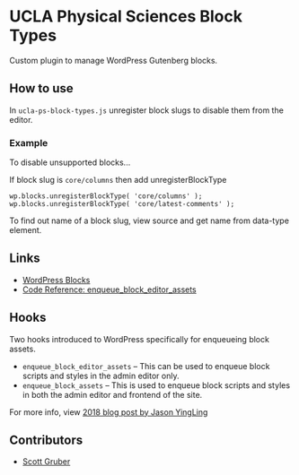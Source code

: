 # UCLA Physical Sciences Block Types
Custom plugin to manage WordPress Gutenberg blocks. 

## How to use

In `ucla-ps-block-types.js` unregister block slugs to disable them from the editor. 

### Example

To disable unsupported blocks...

If block slug is `core/columns` then add unregisterBlockType

```
wp.blocks.unregisterBlockType( 'core/columns' );
wp.blocks.unregisterBlockType( 'core/latest-comments' );
```

To find out name of a block slug, view source and get name from data-type element.

## Links

- [WordPress Blocks](https://wordpress.org/support/article/blocks/)
- [Code Reference: enqueue_block_editor_assets](https://developer.wordpress.org/reference/hooks/enqueue_block_editor_assets/)

## Hooks

Two hooks introduced to WordPress specifically for enqueueing block assets.

- `enqueue_block_editor_assets` – This can be used to enqueue block scripts and styles in the admin editor only.
- `enqueue_block_assets` – This is used to enqueue block scripts and styles in both the admin editor and frontend of the site.

For more info, view [2018 blog post by Jason YingLing](https://jasonyingling.me/enqueueing-scripts-and-styles-for-gutenberg-blocks/)

## Contributors

- [Scott Gruber](https://github.com/scottgruber)